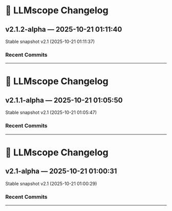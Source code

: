 # 📜 LLMscope Changelog


## v2.1.2-alpha — 2025-10-21 01:11:40
Stable snapshot v2.1 (2025-10-21 01:11:37)

### Recent Commits


---
# 📜 LLMscope Changelog


## v2.1.1-alpha — 2025-10-21 01:05:50
Stable snapshot v2.1 (2025-10-21 01:05:47)

### Recent Commits


---
# 📜 LLMscope Changelog


## v2.1-alpha — 2025-10-21 01:00:31
Stable snapshot v2.1 (2025-10-21 01:00:29)

### Recent Commits


---
